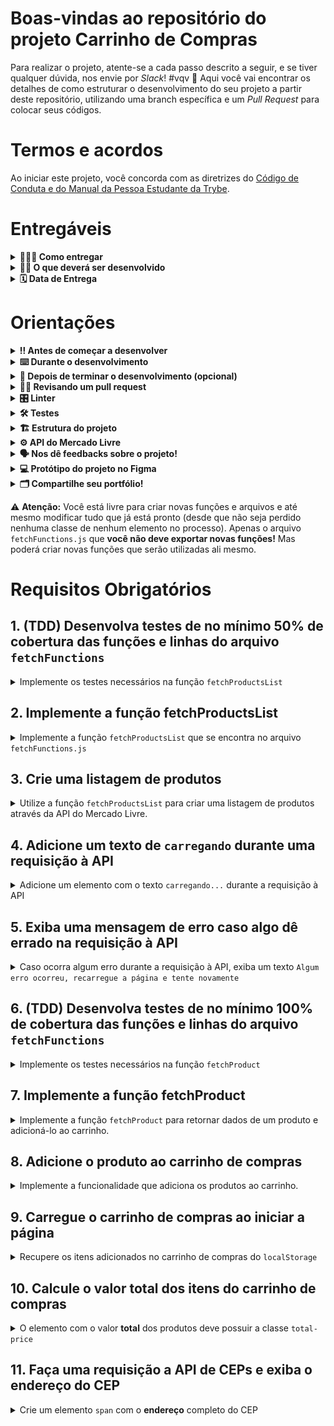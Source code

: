 # Boas-vindas ao repositório do projeto Carrinho de Compras

Para realizar o projeto, atente-se a cada passo descrito a seguir, e se tiver qualquer dúvida, nos envie por _Slack_! #vqv 🚀
Aqui você vai encontrar os detalhes de como estruturar o desenvolvimento do seu projeto a partir deste repositório, utilizando uma branch específica e um _Pull Request_ para colocar seus códigos.

# Termos e acordos

Ao iniciar este projeto, você concorda com as diretrizes do [Código de Conduta e do Manual da Pessoa Estudante da Trybe](https://app.betrybe.com/learn/student-manual/codigo-de-conduta-da-pessoa-estudante).

# Entregáveis

<details>
  <summary><strong>🤷🏽‍♀️ Como entregar</strong></summary><br />

  Para entregar o seu projeto você deverá criar um _Pull Request_ neste repositório.

  Lembre-se que você pode consultar nosso conteúdo sobre [Git & GitHub](https://app.betrybe.com/learn/course/5e938f69-6e32-43b3-9685-c936530fd326/module/f04cdb21-382e-4588-8950-3b1a29afd2dd/section/876a615b-f578-4d65-a820-de9f3e5e57db/lesson/be8632bf-7bb7-4c01-a5d9-7aadac3a58f0) e nosso [Blog - Git & GitHub](https://blog.betrybe.com/tecnologia/git-e-github/) sempre que precisar!
</details>

<details>
  <summary><strong>👨‍💻 O que deverá ser desenvolvido</strong></summary><br />

Você vai desenvolver **carrinho de compras** totalmente dinâmico! 🛒

Para isso, vai consumir dados diretamente de uma **API!** 🤩

Isso mesmo! Da sigla em inglês _Application Programming Interface_, uma API é um ponto de contato na internet com determinado serviço e nesse projeto você vai utilizar a API do Mercado Livre para buscar produtos à venda. 🏷

E não para por aí! 🤩

Você já aprendeu sobre a importância de ter uma mentalidade orientada a testes, não é mesmo? E também já sabe como a implementação de testes contribui para a escrita de códigos mais confiáveis e com boa performance.

Nesse projeto você vai ter a experiência de pôr em prática o desenvolvimento orientado a testes, o famoso TDD (Test Driven Development)! Que te ajuda a garantir um código de qualidade, percebendo os casos de uso da sua aplicação e garantindo que ela está funcionando da maneira correta! 🚀

Ao finalizar o projeto, ele deve ter o comportamento parecido com o gif abaixo:

![Project Gif](/images/prototipo.gif)

</details>

<details>
  <summary><strong>🗓 Data de Entrega</strong></summary><br />

# Data de entrega

- Projeto individual;
- Serão `4` dias de projeto;
- Data de entrega para avaliação final do projeto: `03/03/2023 14:00`.

</details>

# Orientações

<details>
  <summary><strong>‼️ Antes de começar a desenvolver</strong></summary><br />

1. Clone o repositório

- `git clone git@github.com:tryber/sd-029-b-project-shopping-cart.git`.
- Entre na pasta do repositório que você acabou de clonar:
  - `cd sd-029-b-project-shopping-cart`

2. Instale as dependências e inicialize o projeto

- Instale as dependências:
  - `npm install`

3. Crie uma branch a partir da branch `main`

- Verifique que você está na branch `main`
  - Exemplo: `git branch`
- Se não estiver, mude para a branch `main`
  - Exemplo: `git checkout main`
- Agora, crie uma branch onde você vai guardar os `commits` do seu projeto
  - Você deve criar uma branch no seguinte formato: `nome-sobrenome-nome-do-projeto`
  - Exemplo: `git checkout -b maria-silva-shopping-cart`

4. Quando fizer mudanças, adicione-as ao _stage_ do Git e faça um `commit`

- Verifique que as mudanças ainda não estão no _stage_
  - Exemplo: `git status` (deve aparecer as alterações realizadas em vermelho)
- Adicione o novo arquivo ao _stage_ do Git
  - Exemplo:
    - `git add .` (adicionando todas as mudanças - _que estavam em vermelho_ - ao stage do Git)
    - `git status` (deve aparecer listado os arquivos em verde)
- Faça o `commit` inicial
  - Exemplo:
    - `git commit -m 'iniciando o projeto. VAMOS COM TUDO :rocket:'` (fazendo o primeiro commit)
    - `git status` (deve aparecer uma mensagem tipo _nothing to commit_ )

5. Adicione a sua branch com o novo `commit` ao repositório remoto

- Usando o exemplo anterior: `git push -u origin maria-silva-shopping-cart`

6. Crie um novo `Pull Request` _(PR)_

- Vá até a página de _Pull Requests_ do [repositório no GitHub](https://github.com/tryber/sd-029-b-project-shopping-cart/pulls)
- Clique no botão verde _"New pull request"_
- Clique na caixa de seleção _"Compare"_ e escolha a sua branch **com atenção**
  - Coloque um título para a sua _Pull Request_
  - Exemplo: _"Cria tela de busca"_
- Clique no botão verde _"Create pull request"_
- Adicione uma descrição para o _Pull Request_, um título claro que o identifique, e clique no botão verde _"Create pull request"_
- **Não se preocupe em preencher mais nada por enquanto!**
- Volte até a [página de _Pull Requests_ do repositório](https://github.com/tryber/sd-029-b-project-shopping-cart/pulls) e confira que o seu _Pull Request_ está criado

</details>

<details>
  <summary><strong>⌨️ Durante o desenvolvimento</strong></summary><br />

- Faça `commits` das alterações que você fizer no código regularmente;

- Lembre-se de sempre atualizar o repositório remoto após um (ou alguns) `commits`;

- Os comandos que você utilizará com mais frequência são:

    1. `git status` _(para verificar o que está em vermelho - fora do stage - e o que está em verde - no stage)_;

    2. `git add` _(para adicionar arquivos ao stage do Git)_;

    3. `git commit` _(para criar um commit com os arquivos que estão no stage do Git)_;

    4. `git push -u origin nome-da-branch` _(para enviar o commit para o repositório remoto na primeira vez que fizer o `push` de uma nova branch)_;

    5. `git push` _(para enviar o commit para o repositório remoto após o passo anterior)_.

</details>

<details>
  <summary><strong>🤝 Depois de terminar o desenvolvimento (opcional)</strong></summary><br />

  Para sinalizar que o seu projeto está pronto para o _"Code Review"_, faça o seguinte:

- Vá até a página **DO SEU** _Pull Request_, adicione a label de _"code-review"_ e marque quem você deseja que realize o _code review_, por exemplo, as pessoas da sua tribo:

- No menu à direita, clique no _link_ **"Labels"** e escolha a _label_ **code-review**;

- No menu à direita, clique no _link_ **"Assignees"** e escolha **o seu usuário**;

- No menu à direita, clique no _link_ **"Reviewers"** e digite `students`, selecione o time `tryber/students-sd-029-b`.

  Caso tenha alguma dúvida, [aqui tem um vídeo explicativo](https://vimeo.com/362189205).

</details>

<details>
  <summary><strong>🕵🏿 Revisando um pull request</strong></summary><br />

  Use o conteúdo sobre [Code Review](https://app.betrybe.com/learn/course/5e938f69-6e32-43b3-9685-c936530fd326/module/f04cdb21-382e-4588-8950-3b1a29afd2dd/section/b3af2f05-08e5-4b4a-9667-6f5f729c351d/lesson/36268865-fc46-40c7-92bf-cbded9af9006) para te ajudar a revisar os _Pull Requests_.

</details>

<details>
  <summary><strong>🎛 Linter</strong></summary><br />

### ESLint e Stylelint

Para garantir a qualidade do código, vamos utilizar neste projeto os linters `ESLint` e `Stylelint`.
Assim o código estará alinhado com as boas práticas de desenvolvimento, sendo mais legível
e de fácil manutenção!

Para poder rodar o `ESLint` e o `Stylelint` certifique-se de ter executado o comando `npm install` dentro do projeto.

Para rodá-los localmente no projeto, execute os comandos abaixo:

```bash
  npm run lint
  npm run lint:styles
```

Se a análise do `ESLint` e do `Stylelint` encontrarem problemas no seu código, tais problemas serão mostrados no seu terminal. Se não houver problema no seu código, nada será impresso no seu terminal.

Você pode também instalar o plugin do `ESLint` no VSCode. Para isso, basta fazer o download do plugin `ESLint` e instalá-lo.

Em caso de dúvidas, confira o material do course sobre [ESLint e Stylelint](https://app.betrybe.com/learn/course/5e938f69-6e32-43b3-9685-c936530fd326/module/f04cdb21-382e-4588-8950-3b1a29afd2dd/section/3b1546b5-f7bc-40f7-a674-77b16c408756/lesson/0c9e8c0e-24c3-4526-ba6b-60d95913e022).

⚠️ **PULL REQUESTS COM ISSUES NO LINTER NÃO SERÃO AVALIADAS. ATENTE-SE PARA RESOLVÊ-LAS ANTES DE FINALIZAR O DESENVOLVIMENTO!** ⚠️

</details>

<details>
  <summary><strong>🛠 Testes</strong></summary><br />

Nesse projeto você vai implementar o TDD (Test Driven Development) também conhecido como _desenvolvimento orientado a testes_, que é uma prática muito utilizada no mercado de trabalho para garantir que o código será implementado da maneira correta. Ou seja, primeiro você vai escrever o teste para uma função e depois vai implementar a lógica para que a função execute.

Você vai ser responsável por implementar testes para as funções: `fetchProductsList` e `fetchProduct`.

### Cobertura de testes

Para avaliar se seus testes estão cobrindo toda a função, será utilizado a **cobertura de testes**, que avalia a eficácia dos testes implementados de acordo com os requisitos, determinando se cobrem o que foi pedido ou não.

⚠️ **Será testado apenas as funções pedidas e não toda a aplicação!**

Conforme você for realizando os testes do projeto, a porcentagem da cobertura total irá aumentar. Para a cobertura total será avaliado 25%, 50%, 75%, e, por fim, 100% dos testes. Para cada função solicitada a cobertura de testes irá avaliar a cobertura das linhas da sua função.

Para executar seus testes, execute o comando abaixo:

```bash
npm test
```

Para executar e acompanhar a implementação da sua cobertura de testes, rode o comando abaixo:

```bash
npm run test:coverage
```

Ao realizar o comando de cobertura de testes terá um resultado similar a este:

![Cobertura de Testes](/images/cobertura.png)

Verifique com o comando `npm test` se todos os itens da cobertura dos testes estão passando corretamente.

⚠️ **Atenção:** cuidado com eventuais falso-positivos!

### Pontos importantes para a implementação dos testes

Disponibilizamos a API simulada (mockada) para você implementar seus testes. Isso significa que será possível simular o consumo de todos os dados da API dentro do seu ambiente de testes, de forma segura e independente de fatores externos que possam ocorrer.

- As funções `fetchProductsList` e `fetchProduct` devem ser implementadas por você;

- Os retornos esperados das funções já estão importados nos arquivos de teste e vão estar especificados nos requisitos;

- O `window.fetch` está definido em todos os testes, ou seja, será possível usar a função `fetch` dentro do seu ambiente de testes sem precisar importar ou instalar bibliotecas;

- Para nosso ambiente de testes, o `fetch` está limitado a atender somente a configuração da API referente ao projeto;

- Deseja checar se uma função foi chamada? Ou se foi chamada com um argumento específico? Que tal dar uma olhada nos matchers da [documentação](https://jestjs.io/pt-BR/docs/expect#tohavebeencalled).

### Cypress

Para avaliar o seu projeto como um todo, será utilizado o _Cypress_.

Cypress é uma ferramenta de teste de front-end desenvolvida para a web.

Antes de utilizá-lo, certifique-se de ter executado o comando `npm install` dentro do projeto.

Você pode rodar o cypress localmente para verificar se seus requisitos estão passando, para isso execute um dos seguintes comandos:

Para executar os testes e vê-los rodando em uma janela de navegador:

```bash
npm run cy:open
```

ou para executar os testes apenas no terminal:

```bash
npm run cy
```

Após executar o comando acima, será aberta uma janela de navegador e então basta clicar no nome do arquivo de teste que quiser executar (project.spec.js).

⚠️ **Atenção:** Para que o cypress funcione você precisa estar com a aplicação rodando localmente. Para isso, execute o comando `npm run dev` no terminal.

Você também pode assistir a [este](https://vimeo.com/539240375/a116a166b9) vídeo 😉🎙

⚠️ **Atente-se para os nomes de classes que alguns elementos de seu projeto devem possuir**. O não cumprimento de um requisito, total ou parcialmente, impactará em sua avaliação.

</details>

<details>
<summary><strong>🏗 Estrutura do projeto</strong></summary><br />

O seu _Pull Request_ deverá conter os arquivos `index.html`, `src/style.css` e `src/main.js`, que conterão seu código HTML, CSS e JavaScript, respectivamente.

O arquivo `src/helpers/cartFunctions.js` contém uma estrutura de código inicial, que cria alguns elementos HTML. Leia cada função atentamente para entender o que o código está fazendo.

É no `main.js` que você vai implementar a lógica para desenvolver o projeto. Fique à vontade para criar novas funções e/ou arquivos! 😉

Não se preocupe! O requisito vai informar quando for necessário utilizar as funções já existentes.

<details>
  <summary>
    Clique aqui para saber um pouco mais sobre o que cada função faz
  </summary> <br />

- `createProductImageElement`: Cria um elemento de imagem;
- `createCustomElement`: Estrutura para criar um elemento;
- `createProductElement`: Cria a lista de produtos;
- `getIdFromProduct`: Pega o `id` de um produto;
- `createCartProductElement`: Cria os elementos do carrinho.

</details>

A pasta `helpers` contém os arquivos `cartFunctions.js`, `fetchFunctions.js` e `shopFunctions.js` e cada um possui funções que serão utilizadas no seu código JavaScript.

A pasta `tests`, contém os arquivos `fetchProduct.test.js` e `fetchProductsList.test.js`, onde você vai implementar os testes para cada uma das funções de mesmo nome.

⚠️ É importante que você não modifique o nome desses arquivos! ⚠️

Você pode adicionar outros arquivos se julgar necessário. Qualquer dúvida, poste no _Slack_.

</details>

<details>
<summary><strong>⚙️ API do Mercado Livre</strong></summary><br />

O [manual da API do Mercado Livre](https://developers.mercadolivre.com.br/pt_br/itens-e-buscas) contém todas as informações acerca da API (retorno, estrutura). Nesse projeto você vai precisar apenas de alguns dos _endpoints_, sendo eles:

- `https://api.mercadolibre.com/sites/MLB/search?q=$QUERY`: traz uma lista de produtos, onde `$QUERY` é o termo a ser buscado. Por exemplo, se o termo for `computador`, o retorno será parecido com esse:

  <details>
    <summary>Retorno da requisição de listagem de produtos</summary>

    Esse retorno possui várias informações acerca da lista de produtos. Dento do array `results` é onde você vai encontrar a lista de produtos.

  ```json
  {
      "site_id": "MLB",
      "query": "computador",
      "paging": {
          "total": 406861,
          "offset": 0,
          "limit": 50,
          "primary_results": 1001
      },
      "results": [
          {
              "id": "MLB1341925291",
              "site_id": "MLB",
              "title": "Processador Intel Core I5-9400f 6 Núcleos 128 Gb",
              "seller": {
                  "id": 385471334,
                  "permalink": null,
                  "power_seller_status": null,
                  "car_dealer": false,
                  "real_estate_agency": false,
                  "tags": []
              },
              "price": 899,
              "currency_id": "BRL",
              "available_quantity": 1,
              "sold_quantity": 0,
              "buying_mode": "buy_it_now",
              "listing_type_id": "gold_pro",
              "stop_time": "2039-10-10T04:00:00.000Z",
              "condition": "new",
              "permalink": "https://www.mercadolivre.com.br/processador-intel-core-i5-9400f-6-nucleos-128-gb/p/MLB13953199",
              "thumbnail": "http://mlb-s2-p.mlstatic.com/813265-MLA32241773956_092019-I.jpg",
              "accepts_mercadopago": true,
              "installments": {
                  "quantity": 12,
                  "amount": 74.92,
                  "rate": 0,
                  "currency_id": "BRL"
              },
              "address": {
                  "state_id": "BR-SP",
                  "state_name": "São Paulo",
                  "city_id": "BR-SP-27",
                  "city_name": "São José dos Campos"
              },
              "shipping": {
                  "free_shipping": true,
                  "mode": "me2",
                  "tags": [
                      "fulfillment",
                      "mandatory_free_shipping"
                  ],
                  "logistic_type": "fulfillment",
                  "store_pick_up": false
              },
              "seller_address": {
                  "id": "",
                  "comment": "",
                  "address_line": "",
                  "zip_code": "",
                  "country": {
                      "id": "BR",
                      "name": "Brasil"
                  },
                  "state": {
                      "id": "BR-SP",
                      "name": "São Paulo"
                  },
                  "city": {
                      "id": "BR-SP-27",
                      "name": "São José dos Campos"
                  },
                  "latitude": "",
                  "longitude": ""
              },
              "attributes": [
                  {
                      "source": 1,
                      "id": "ALPHANUMERIC_MODEL",
                      "value_id": "6382478",
                      "value_struct": null,
                      "values": [
                          {
                              "name": "BX80684I59400F",
                              "struct": null,
                              "source": 1,
                              "id": "6382478"
                          }
                      ],
                      "attribute_group_id": "OTHERS",
                      "name": "Modelo alfanumérico",
                      "value_name": "BX80684I59400F",
                      "attribute_group_name": "Outros"
                  },
                  {
                      "id": "BRAND",
                      "value_struct": null,
                      "attribute_group_name": "Outros",
                      "attribute_group_id": "OTHERS",
                      "source": 1,
                      "name": "Marca",
                      "value_id": "15617",
                      "value_name": "Intel",
                      "values": [
                          {
                              "id": "15617",
                              "name": "Intel",
                              "struct": null,
                              "source": 1
                          }
                      ]
                  },
                  {
                      "name": "Condição do item",
                      "value_id": "2230284",
                      "attribute_group_id": "OTHERS",
                      "attribute_group_name": "Outros",
                      "source": 1,
                      "id": "ITEM_CONDITION",
                      "value_name": "Novo",
                      "value_struct": null,
                      "values": [
                          {
                              "id": "2230284",
                              "name": "Novo",
                              "struct": null,
                              "source": 1
                          }
                      ]
                  },
                  {
                      "id": "LINE",
                      "value_name": "Core i5",
                      "attribute_group_id": "OTHERS",
                      "attribute_group_name": "Outros",
                      "name": "Linha",
                      "value_id": "7769178",
                      "value_struct": null,
                      "values": [
                          {
                              "id": "7769178",
                              "name": "Core i5",
                              "struct": null,
                              "source": 1
                          }
                      ],
                      "source": 1
                  },
                  {
                      "id": "MODEL",
                      "value_struct": null,
                      "values": [
                          {
                              "id": "6637008",
                              "name": "i5-9400F",
                              "struct": null,
                              "source": 1
                          }
                      ],
                      "attribute_group_id": "OTHERS",
                      "name": "Modelo",
                      "value_id": "6637008",
                      "value_name": "i5-9400F",
                      "attribute_group_name": "Outros",
                      "source": 1
                  }
              ],
              "differential_pricing": {
                  "id": 33580182
              },
              "original_price": null,
              "category_id": "MLB1693",
              "official_store_id": null,
              "catalog_product_id": "MLB13953199",
              "tags": [
                  "brand_verified",
                  "good_quality_picture",
                  "good_quality_thumbnail",
                  "immediate_payment",
                  "cart_eligible"
              ],
              "catalog_listing": true
          },
      ]
  }
  ```

  </details>

- `https://api.mercadolibre.com/items/$ProductID`: traz detalhes de um determinado produto, onde `$ProductID` é o `id` do produto a ser buscado. Por exemplo, se o `id` do produto for `MLB1341706310`, o retorno será parecido com esse:

  <details>
    <summary>Retorno da requisição de detalhes de um produto</summary>

    Esse retorno traz informações detalhadas sobre cada um dos produtos. Por exemplo, o `id` desse produto, o `title`, que o título do produto, `price`, que é o preço e assim por diante.

  ```json
  {
    "id": "MLB1341706310",
    "site_id": "MLB",
    "title": "Processador Gamer Amd Ryzen 5 2600 Yd2600bbafbox De 6 Núcleos E 3.9ghz De Frequência",
    "subtitle": null,
    "seller_id": 245718870,
    "category_id": "MLB1693",
    "official_store_id": 1929,
    "price": 1068,
    "base_price": 1068,
    "original_price": null,
    "currency_id": "BRL",
    "initial_quantity": 93,
    "available_quantity": 0,
    "sold_quantity": 50,
    "sale_terms": [],
    "buying_mode": "buy_it_now",
    "listing_type_id": "gold_special",
    "start_time": "2019-10-15T18:13:00.000Z",
    "stop_time": "2040-01-27T00:26:51.000Z",
    "condition": "new",
    "permalink": "https://produto.mercadolivre.com.br/MLB-1341706310-processador-gamer-amd-ryzen-5-2600-yd2600bbafbox-de-6-nucleos-e-39ghz-de-frequncia-_JM",
    "thumbnail_id": "852106-MLA42157659481_062020",
    "thumbnail": "http://http2.mlstatic.com/D_852106-MLA42157659481_062020-I.jpg",
    "secure_thumbnail": "https://http2.mlstatic.com/D_852106-MLA42157659481_062020-I.jpg",
    "pictures": [],
    "video_id": null,
    "descriptions": [
    ],
    "accepts_mercadopago": true,
    "non_mercado_pago_payment_methods": [
    ],
    "shipping": {},
    "international_delivery_mode": "none",
    "seller_address": {},
    "seller_contact": null,
    "location": {
    },
    "coverage_areas": [
    ],
    "attributes": [],
    "warnings": [
    ],
    "listing_source": "",
    "variations": [
    ],
    "status": "paused",
    "sub_status": [],
    "tags": [],
    "warranty": "Garantia de fábrica: 3 anos",
    "catalog_product_id": "MLB9196241",
    "domain_id": "MLB-COMPUTER_PROCESSORS",
    "parent_item_id": null,
    "differential_pricing": null,
    "deal_ids": [
    ],
    "automatic_relist": false,
    "date_created": "2019-10-15T18:13:00.000Z",
    "last_updated": "2022-02-05T06:46:48.434Z",
    "health": null,
    "catalog_listing": true,
    "channels": []
  }
  ```

  </details>

  </details>

  <details>
    <summary><strong>🗣 Nos dê feedbacks sobre o projeto!</strong></summary> <br />

  Ao finalizar e submeter o projeto, não se esqueça de avaliar sua experiência preenchendo o formulário.
  **Leva menos de 3 minutos!**

  [Formulário de avaliação do projeto](https://be-trybe.typeform.com/to/ZTeR4IbH)

  </details>

  <details>
    <summary><strong>💻 Protótipo do projeto no Figma</strong></summary><br />

  Além da qualidade do código e do atendimento aos requisitos, um bom layout é um dos aspectos responsáveis por melhorar a usabilidade de uma aplicação e turbinar seu portfólio!

  Você pode estar se perguntando: _"Como deixo meu projeto com um layout mais atrativo?"_ 🤔

  Nesse projeto o layout já está pronto, mas se quiser deixar o seu projeto com a sua cara, você pode usar o Figma para criar um layout personalizado baseado no protótipo que preparamos para você.

  - [protótipo do Figma](https://www.figma.com/file/7Okk4tKMFcjNFoGX5rR677/%5BProjeto%5D%5BFrontend%5D-Carrinho-de-Compras?node-id=0%3A1)

  </details>

  <details>
  <summary><strong>🗂 Compartilhe seu portfólio!</strong></summary><br />

  Você sabia que o LinkedIn é a principal rede social profissional e compartilhar o seu aprendizado lá é muito importante para quem deseja construir uma carreira de sucesso? Compartilhe esse projeto no seu LinkedIn, marque o perfil da Trybe (@trybe) e mostre para a sua rede toda a sua evolução.

</details>

⚠️ **Atenção:** Você está livre para criar novas funções e arquivos e até mesmo modificar tudo que já está pronto (desde que não seja perdido nenhuma classe de nenhum elemento no processo). Apenas o arquivo `fetchFunctions.js` que **você não deve exportar novas funções!** Mas poderá criar novas funções que serão utilizadas ali mesmo.

# Requisitos Obrigatórios

## 1. (TDD) Desenvolva testes de no mínimo 50% de cobertura das funções e linhas do arquivo `fetchFunctions`

<details>
  <summary>
    Implemente os testes necessários na função <code>fetchProductsList</code>
  </summary> <br />

O arquivo para implementar o teste já está criado, se chama `fetchProductsList.test.js` e se encontra dentro da pasta `tests`.

**O que você deve testar:**

- Teste se `fetchProductsList` é uma função;

- Execute a função `fetchProductsList` com o argumento `'computador'` e teste se `fetch` foi chamada;

- Teste se, ao chamar a função `fetchProductsList` com o argumento `'computador'`, a função `fetch` utiliza o endpoint `'https://api.mercadolibre.com/sites/MLB/search?q=computador'`;

- Teste se o retorno da função `fetchProductsList` com o argumento `'computador'` é uma estrutura de dados igual ao objeto `computadorSearch`, que já está importado no arquivo.

- Teste se, ao chamar a função `fetchProductsList` sem argumento, retorna um erro com a mensagem: `'Termo de busca não informado'`.

> **De olho na dica 👀:** Lembre-se a fetchProductsList retorna uma promise e o jest possui [matchers](https://jestjs.io/pt-BR/docs/asynchronous#resolves--rejects) específicos para isso! Não se esqueça de utilizar o await ou return para que o teste espere a promise ser resolvida.
> Leia com bastante atenção o que está sendo solicitado e implemente um teste de cada vez!

⚠️ **Atenção:** Você deve implementar todos os testes acima, independente do que for suficiente para a cobertura de testes.

**O que será testado:**

- Será avaliado se os testes implementados atingem no mínimo 50% da cobertura das funções e linhas do arquivo `fetchFunctions`.

</details>

## 2. Implemente a função fetchProductsList

<details>
  <summary>
    Implemente a função <code>fetchProductsList</code> que se encontra no arquivo <code>fetchFunctions.js</code>
  </summary> <br />

  A função `fetchProductsList` deverá ser responsável por realizar a requisição e retornar os resultados da API.

  A função `fetchProductsList` já está criada porém sem implementação e se encontra dentro do arquivo `helpers/fetchFunctions`.

- A função deve obrigatoriamente receber um parâmetro com o termo que será usado na busca, caso contrario deve [retornar um erro](https://developer.mozilla.org/pt-BR/docs/Web/JavaScript/Reference/Statements/throw) com a mensagem: `'Termo de busca não informado'`;

- Utilize o _endpoint_ `https://api.mercadolibre.com/sites/MLB/search?q=$QUERY`, onde:

  - O valor de `$QUERY` representa o termo que será buscado na API;

  - O retorno da função deverá ser o array de produtos que se encontra na chave `results`;

  <details>
  <summary>Clique aqui para ver o retorno da API</summary>

    Resultado da pesquisa `https://api.mercadolibre.com/sites/MLB/search?q=computador`

    ```json
    {
      "site_id": "MLB",
      "country_default_time_zone": "GMT-03:00",
      "query": "computador",
      "paging": {...},
      "results": [
        {
          "id": "MLB2025368730",
          "site_id": "MLB",
          "title": "Computador Completo Fácil Intel Core I3 8gb Ssd 240gb ",
          "seller": {},
          "price": 1859.07,
          "prices": {},
          "sale_price": null,
          "currency_id": "BRL",
          "available_quantity": 100,
          "sold_quantity": 500,
          "buying_mode": "buy_it_now",
          "listing_type_id": "gold_pro",
          "stop_time": "2041-09-12T04:00:00.000Z",
          "condition": "new",
          "permalink": "https://produto.mercadolivre.com.br/MLB-2025368730-computador-completo-facil-intel-core-i3-8gb-ssd-240gb-_JM",
          "thumbnail": "http://http2.mlstatic.com/D_704139-MLB47542929423_092021-I.jpg",
          "thumbnail_id": "704139-MLB47542929423_092021",
          "accepts_mercadopago": true,
          "installments": {},
          "address": {},
          "shipping": {},
          "seller_address": {},
          "attributes": [],
          "differential_pricing": {},
          "original_price": 1999,
          "category_id": "MLB1649",
          "official_store_id": 3807,
          "domain_id": "MLB-DESKTOP_COMPUTERS",
          "catalog_product_id": null,
          "tags": [],
          "order_backend": 1,
          "use_thumbnail_id": true,
          "offer_score": null,
          "offer_share": null,
          "match_score": null,
          "winner_item_id": null,
          "melicoin": null,
          "discounts": null
        },
        // {...} restante da lista de produtos
      ],
      "sort": {...},
      "available_sorts": {...},
      "filters": {...},
      "available_filters": {...}
    }

    ```

  </details>

**O que será testado:**

- Será avaliado se a função `fetchProductsList` retorna um erro quando não é passado nenhum parâmetro;
- Será avaliado se a função `fetchProductsList` chama a API com o endpoint correto;
- Será avaliado se a função `fetchProductsList` retorna o array de produtos da API.

</details>
  
## 3. Crie uma listagem de produtos

<details>
  <summary>
    Utilize a função <code>fetchProductsList</code> para criar uma listagem de produtos através da API do Mercado Livre.
  </summary> <br />

Com a função `fetchProductsList` pronta, vamos utilizá-la para criar uma listagem de produtos.

Para isso você deverá chamá-la com o parâmetro `'computador'` (você pode fazer isso onde preferir, mas indicamos que o faça no arquivo `main.js` para manter a organização do seu código).

Com os dados em mãos, você deverá utilizar a função `createProductElement()` (que se encontra no arquivo `shopFunction.js`) para criar todos os componentes _HTML_ referentes a cada um dos produtos retornados pela API:
> Essa função já está implementada no arquivo `fetchFunctions.js`
> Leia com bastante atenção a função para entender seu funcionamento.

- Adicione cada elemento retornado da função `createProductElement(product)` como filho do elemento `<section class="products">`.

**O que será testado:**

- Todos produtos estão listados na página.

</details>

## 4. Adicione um texto de `carregando` durante uma requisição à API

<details>
  <summary>
    Adicione um elemento com o texto <code>carregando...</code> durante a requisição à API
  </summary> <br />

Uma requisição à API gasta um certo tempo e durante esse processo a pessoa que está utilizando a página não tem como saber se a requisição deu certo ou não. Por isso, normalmente é utilizada alguma forma para mostrar que a requisição ainda está em andamento. Para isso:

- Crie um elemento que contenha o texto `carregando...`, que deve ser exibido em algum lugar da página;

- Adicione a classe `loading` ao elemento que possui o texto `carregando...`;

- Após a requisição terminar esse elemento deve ser removido da tela.

> **Sugestão:** Você pode criar uma função que adicione ao DOM o elemento com o texto `carregando...` e outra para retirá-lo, o que acha?

**O que será testado:**

- Verifica se o texto de "carregando" está visível durante uma requisição à API.
- Verifica se o texto de "carregando" não está visível após a requisição à API ser concluída.

</details>

## 5. Exiba uma mensagem de erro caso algo dê errado na requisição à API

<details>
  <summary>
    Caso ocorra algum erro durante a requisição à API, exiba um texto <code>Algum erro ocorreu, recarregue a página e tente novamente</code>
  </summary> <br />

  Por se tratar de uma requisição a uma API externa, é possível que ocorra algum erro durante a requisição. Por isso, é importante que você trate esse erro, exibindo uma mensagem para o usuário. Para isso:

- Crie um elemento que contenha o texto `Algum erro ocorreu, recarregue a página e tente novamente`, que deve ser exibido em algum lugar da página;
- Adicione a classe `error` ao elemento que possui o texto;
- Exiba esse elemento apenas **caso ocorra algum erro** durante a requisição à API.

> **Sugestão:** Caso tenha feito a função que adiciona e remove o `loading` você pode refatorar para reutiliza-lá com a mensagem de erro. O que acha?

**O que será testado:**

- Verifica se o texto de "erro" está visível após a requisição à API ser concluída com erro.
- Verifica se o texto de "erro" não está visível após a requisição à API ser concluída com sucesso.

</details>

## 6. (TDD) Desenvolva testes de no mínimo 100% de cobertura das funções e linhas do arquivo `fetchFunctions`

<details>
  <summary>
    Implemente os testes necessários na função <code>fetchProduct</code>
  </summary> <br />

**O que você deve testar:**

- Teste se `fetchProduct` é uma função;

- Execute a função `fetchProduct` com o argumento do produto "MLB1405519561" e teste se `fetch` foi chamada;

- Teste se, ao chamar a função `fetchProduct` com o argumento do produto "MLB1405519561", a função `fetch` utiliza o endpoint "https://api.mercadolibre.com/items/MLB1405519561";

- Teste se o retorno da função `fetchProduct` com o argumento do produto "MLB1405519561" é uma estrutura de dados igual ao objeto `produto` que já está importado no arquivo.

- Teste se, ao chamar a função `fetchProduct` sem argumento, retorna um erro com a mensagem: `'ID não informado'`.

> **De olho na dica 👀:** Lembre-se a fetchProductsList retorna uma promise e o jest possui [matchers](https://jestjs.io/pt-BR/docs/asynchronous#resolves--rejects) específicos para isso! Não se esqueça de utilizar o await ou return para que o teste espere a promise ser resolvida.
> Leia com bastante atenção o que está sendo solicitado e implemente um teste de cada vez!

**O que será testado:**

- Será avaliado se os testes implementados atingem no mínimo 50% da cobertura total e 100% das funções e linhas do arquivo `fetchFunctions`.

</details>

## 7. Implemente a função fetchProduct

<details>
  <summary>
    Implemente a função <code>fetchProduct</code> para retornar dados de um produto e adicioná-lo ao carrinho.
  </summary> <br />

Implemente a função `fetchProduct` para fazer a requisição dos detalhes de apenas **um** produto;

A função já está criada porém sem implementação e se encontra dentro do arquivo `helpers/fetchFunctions`.

- A função deve obrigatoriamente receber um parâmetro com o id que será usado na busca, caso contrario deve [retornar um erro](https://developer.mozilla.org/pt-BR/docs/Web/JavaScript/Reference/Statements/throw) com a mensagem: `'ID não informado'`;
- Utilize o _endpoint_ `https://api.mercadolibre.com/items/$ProductID`
  - `$ProductID` representa o `id` do produto a ser buscado;

Por exemplo, se o `id` do produto for `MLB1405519561`, o retorno do _endpoint_ será algo no formato:

  <details>
  <summary><strong>Clique aqui para ver o retorno da API</strong></summary>

  ```json
    {
        "id": "MLB1405519561",
        "site_id": "MLB",
        "title": " Cpu Pc  Torre Core I5 3470 3.20ghz 8gb Ssd 240gb Com Nf",
        "subtitle": null,
        "seller_id": 298832663,
        "category_id": "MLB1649",
        "official_store_id": null,
        "price": 1609,
        "base_price": 1609,
        "original_price": null,
        "currency_id": "BRL",
        "initial_quantity": 678,
        "available_quantity": 1,
        "sold_quantity": 500,
        //[...]
        "warranty": "Garantia do vendedor: 6 meses",
        "catalog_product_id": null,
        "domain_id": "MLB-DESKTOP_COMPUTERS",
        "parent_item_id": null,
        "differential_pricing": null,
        "deal_ids": [],
        "automatic_relist": false,
        "date_created": "2020-08-02T23:13:47.000Z",
        "last_updated": "2021-03-28T00:37:24.262Z",
        "health": 1,
        "catalog_listing": false,
    }
  ```

  </details>

**O que será testado:**

- Será avaliado se a função `fetchProduct` retorna um erro quando não é passado nenhum parâmetro;
- Será avaliado se a função `fetchProduct` retorna as informações do produto da API.

</details>

## 8. Adicione o produto ao carrinho de compras

<details>
  <summary>
    Implemente a funcionalidade que adiciona os produtos ao carrinho.
  </summary> <br />

Cada produto na página _HTML_ possui um botão com o nome `Adicionar ao carrinho` e, ao clicar nesse botão, você deve realizar uma requisição que vai retornar todos os detalhes de um produto.

Ao clicar no botão `Adicionar ao carrinho`:

- O id do produto deve ser adicionado ao localStorage utilizando a função `saveCartID`, que já está implementada no arquivo `helpers/cartFunctions`;
  > Leia com bastante atenção a função para entender seu funcionamento.
- Uma requisição deve ser feita utilizando a função `fetchProduct` para obter os detalhes do produto;
  > Leia com bastante atenção a função para entender seu funcionamento.

- Com os dados do produtos retornados, você deve adicionar o produto ao carrinho de compras, utilize a função `createCartProductElement` (que se encontra no arquivo `shopFunction.js`) para criar os componentes _HTML_ referentes a um produto do carrinho;

- Adicione o elemento retornado da função `createCartElement(product)` como filho do elemento `<ol class="cart__products">`.

> **De olho na dica:** A função `createProductElement()` é a responsável por criar o botão, talvez seja um local interessante para adicionar o evento de click 👀.

**O que será testado:**

- O elemento com classe `.cart__products` deve exibir o produto adicionado, apresentando corretamente suas informações de id, título e preço.

</details>

## 9. Carregue o carrinho de compras ao iniciar a página

<details>
  <summary>
    Recupere os itens adicionados no carrinho de compras do <code>localStorage</code>
  </summary> <br />

Ao carregar a página, o estado atual do carrinho de compras deve ser carregado do **LocalStorage**. Para isso, você deve utilizar a função `getSavedCartIDs`, que já está implementada no arquivo `helpers/cartFunctions`.

Note que o retorno da função `getSavedCartIDs` é um array de ids, você deve utilizar a função `fetchProduct` para cada um desses ids e recuperar as informações de cada produto.

No entanto, é importante manter a ordem que os produtos foram adicionados ao carrinho, para isso, você deve utilizar o método [`Promise.all`](https://developer.mozilla.org/pt-BR/docs/Web/JavaScript/Reference/Global_Objects/Promise/all) para aguardar a resposta de todas as requisições e só então adicionar os produtos ao carrinho.
> **Dica:** Você pode utilizar o método `map` para iterar sobre o array de ids e retornar um array de promises.
> Use a mesma função `createCartProductElement` do requisito anterior para criar os componentes _HTML_ dos produtos.

**O que será testado:**

- Ao carregar a página, o carrinho de compras deve ser carregado com todos os produtos na mesma ordem que foram adicionados anteriormente.
- O carrinho de compras deve exibir corretamente o preço total dos produtos adicionados.

</details>

## 10. Calcule o valor total dos itens do carrinho de compras

<details>
  <summary>
    O elemento com o valor <strong>total</strong> dos produtos deve possuir a classe <code>total-price</code>
  </summary> <br />

Cada vez que o carrinho de compras é modificado, será necessário calcular o valor total dos produtos e apresentá-los na página principal do projeto. Para isso:

- O valor total do carrinho deve ser atualizado ao:
  - Adicionar um produto ao carrinho;
  - Remover um produto do carrinho.

- Adicione o valor total dos produtos ao elemento com a classe `total-price`.

- Ao atualizar a página o valor total deve ser mantido.

> **Lembre-se 💭:** Ao adicionar um produto no carrinho é realizada uma requisição para a API. Certifique-se de que a API já retornou as informações antes de realizar a soma dos produtos.
> **Dica:** Pense em uma forma de armazenar o valor total dos produtos para que você possa atualizá-lo a cada vez que um produto for adicionado ou removido do carrinho.

**O que será testado:**

- Verifica se o valor total dos itens do carrinho de compras é atualizado após a adição ou remoção de um produto.
- Verifica se o valor total dos itens permanece o mesmo após atualizar a página.

</details>

## 11. Faça uma requisição a API de CEPs e exiba o endereço do CEP

<details>
  <summary>
    Crie um elemento <code>span</code> com o <strong>endereço</strong> completo do CEP
  </summary> <br />

  Você deverá fazer uma requisição para as APIs de CEPs e exibir o endereço completo do CEP na tela.

  Para isso, você deve implementar a função `getAddress` que já está criada no arquivo `helpers/cepFunctions.js`, que deverá realizar a requisição para a API de CEPs e retornar o endereço completo do CEP.
  
  Porém ela irá funcionar de uma maneira um pouco diferente das outras requisições, pois ela fará a requisição para 2 APIs de CEP diferentes e você deverá utilizar a que retornar primeiro.
  Para isso você deverá utilizar o método [`Promise.any`](https://developer.mozilla.org/en-US/docs/Web/JavaScript/Reference/Global_Objects/Promise/any).

  Os _endpoints_ das APIs são:

  - <https://cep.awesomeapi.com.br/json/$CEP>
    <details>
    <summary>Retorno da API</summary><br />
      https://cep.awesomeapi.com.br/json/01001000
      ```json
      {
        "cep": "01001000",
        "address_type": "Praça",
        "address_name": "da Sé",
        "address": "Praça da Sé", // Rua
        "state": "SP", // Estado
        "district": "Sé", // Bairro
        "lat": "-23.55068",
        "lng": "-46.63412",
        "city": "São Paulo", // Cidade
        "city_ibge": "3550308",
        "ddd": "11"
      }
      ```
    </details>
  - <https://brasilapi.com.br/api/cep/v2/$CEP>
    <details>
    <summary>Retorno da API</summary><br />
      https://brasilapi.com.br/api/cep/v2/01001000
      ```json
      {
        "cep": "01001000",
        "state": "SP", // Estado
        "city": "São Paulo", // Cidade
        "neighborhood": "Sé", // Bairro
        "street": "Praça da Sé", // Rua
        "service": "correios",
        "location": {
          "type": "Point",
          "coordinates": {
            "longitude": "-46.633080956332904",
            "latitude": "-23.550389799999998"
          }
        }
      }
      ```
    </details>

  Onde `$CEP` é o CEP digitado pelo usuário no input de CEP com a classe `cep-input`

  > Obs: Note as APIs possuem chaves diferentes, mas os valores que iremos utilizar são os mesmos, portanto sua função deverá ser capaz de utilizar ambas APIs, independente de qual retornar primeiro.

  Implemente a função `searchCep` que já está criada no arquivo `helpers/cepFunctions.js`
  - Ela deverá chamar a função `getAddress` com o CEP digitado no input e exibir o endereço completo na tela.
  - Essa função só deve ser executada após o usuário digitar o CEP com 8 dígitos e pressionar o botão de buscar CEP com a classe `cep-button`.
  > A função `searchCep` já está sendo chamada ao clicar no botão `Buscar CEP`, você só precisa implementa-la.
  
  - Exiba dentro do elemento `span`(já está criado) com a classe `cart__address` o endereço completo da seguinte forma:

  `Rua - Bairro - Cidade - Estado`

  Exemplo:

  ```html
  <span class="cart__address">Praça da Sé - Sé - São Paulo - SP</span>
  ```

  Caso ambas as APIs retornem erro, exiba o texto `CEP não encontrado` no elemento com a classe `cart__address`:

  Caso queira você também pode consultar suas documentações

  - [Documentação AwesomeAPI](https://docs.awesomeapi.com.br/api-cep)
  - [Documentação BrasilAPI](https://brasilapi.com.br/docs#tag/CEP)

  **O que será testado:**

  - Verifica se o método `Promise.any` é utilizado
  - Verifica se o endereço é exibido após o CEP ser digitado
  - Verifica se a mensagem `CEP não encontrado` é exibida caso o CEP não exista

</details>
